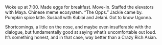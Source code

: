 Woke up at 7:00. Made eggs for breakfast. Move-in. Staffed the elevators with Maya. Chinese meme ecosystem. “The Opps.” Jackie came by. Pumpkin spice latte. Susball with Kublai and Jelani. Got to know Ugonna. 

Shortcomings, a little on the nose, and maybe even insufferable with the dialogue, but fundamentally good at saying what’s uncomfortable out loud. It’s something honest, and in that case, way better than a Crazy Rich Asian.